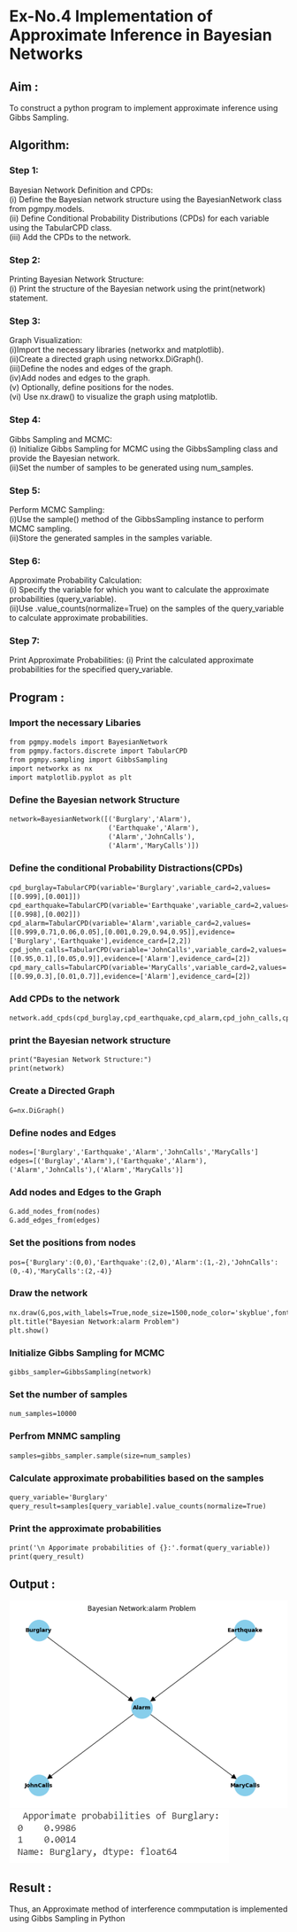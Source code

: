 # Ex-No.4 Implementation of Approximate Inference in Bayesian Networks
## Aim : 
   To construct a python program to implement approximate inference using Gibbs Sampling.

## Algorithm:

### Step 1: 
Bayesian Network Definition and CPDs:<br>
(i) Define the Bayesian network structure using the BayesianNetwork class from pgmpy.models.<br>
(ii) Define Conditional Probability Distributions (CPDs) for each variable using the TabularCPD class.<br>
(iii) Add the CPDs to the network.<br>
### Step 2: 
Printing Bayesian Network Structure:<br>
(i) Print the structure of the Bayesian network using the print(network) statement.
### Step 3: 
Graph Visualization:<br>
(i)Import the necessary libraries (networkx and matplotlib).<br>
(ii)Create a directed graph using networkx.DiGraph().<br>
(iii)Define the nodes and edges of the graph.<br>
(iv)Add nodes and edges to the graph.<br>
(v) Optionally, define positions for the nodes.<br>
(vi) Use nx.draw() to visualize the graph using matplotlib.<br>
### Step 4: 
Gibbs Sampling and MCMC:<br>
(i) Initialize Gibbs Sampling for MCMC using the GibbsSampling class and provide the Bayesian network.<br>
(ii)Set the number of samples to be generated using num_samples.<br>
### Step 5: 
Perform MCMC Sampling:<br>
(i)Use the sample() method of the GibbsSampling instance to perform MCMC sampling.<br>
(ii)Store the generated samples in the samples variable.<br>
### Step 6: 
Approximate Probability Calculation:<br>
(i) Specify the variable for which you want to calculate the approximate probabilities (query_variable).<br>
(ii)Use .value_counts(normalize=True) on the samples of the query_variable to calculate approximate probabilities.<br>
### Step 7:
Print Approximate Probabilities:
(i) Print the calculated approximate probabilities for the specified query_variable.<br>

## Program :
### Import the necessary Libaries
~~~
from pgmpy.models import BayesianNetwork
from pgmpy.factors.discrete import TabularCPD
from pgmpy.sampling import GibbsSampling
import networkx as nx
import matplotlib.pyplot as plt
~~~
### Define the Bayesian network Structure
~~~
network=BayesianNetwork([('Burglary','Alarm'),
                         ('Earthquake','Alarm'),
                         ('Alarm','JohnCalls'),
                         ('Alarm','MaryCalls')])
~~~
### Define the conditional Probability Distractions(CPDs)
~~~
cpd_burglay=TabularCPD(variable='Burglary',variable_card=2,values=[[0.999],[0.001]])
cpd_earthquake=TabularCPD(variable='Earthquake',variable_card=2,values=[[0.998],[0.002]])
cpd_alarm=TabularCPD(variable='Alarm',variable_card=2,values=[[0.999,0.71,0.06,0.05],[0.001,0.29,0.94,0.95]],evidence=['Burglary','Earthquake'],evidence_card=[2,2])
cpd_john_calls=TabularCPD(variable='JohnCalls',variable_card=2,values=[[0.95,0.1],[0.05,0.9]],evidence=['Alarm'],evidence_card=[2])
cpd_mary_calls=TabularCPD(variable='MaryCalls',variable_card=2,values=[[0.99,0.3],[0.01,0.7]],evidence=['Alarm'],evidence_card=[2])
~~~
### Add CPDs to the network
~~~
network.add_cpds(cpd_burglay,cpd_earthquake,cpd_alarm,cpd_john_calls,cpd_mary_calls)
~~~
### print the Bayesian network structure
~~~
print("Bayesian Network Structure:")
print(network)
~~~
### Create a Directed Graph
~~~
G=nx.DiGraph()
~~~
### Define nodes and Edges
~~~
nodes=['Burglary','Earthquake','Alarm','JohnCalls','MaryCalls']
edges=[('Burglay','Alarm'),('Earthquake','Alarm'),('Alarm','JohnCalls'),('Alarm','MaryCalls')]
~~~
### Add nodes and Edges to the Graph
~~~
G.add_nodes_from(nodes)
G.add_edges_from(edges)
~~~
### Set the positions from nodes
~~~
pos={'Burglary':(0,0),'Earthquake':(2,0),'Alarm':(1,-2),'JohnCalls':(0,-4),'MaryCalls':(2,-4)}
~~~
### Draw the network
~~~
nx.draw(G,pos,with_labels=True,node_size=1500,node_color='skyblue',font_size=10,font_weight='bold',arrowsize=20)
plt.title("Bayesian Network:alarm Problem")
plt.show()
~~~
### Initialize Gibbs Sampling for MCMC
~~~
gibbs_sampler=GibbsSampling(network)
~~~
### Set the number of samples
~~~
num_samples=10000
~~~
### Perfrom MNMC sampling
~~~
samples=gibbs_sampler.sample(size=num_samples)
~~~
### Calculate approximate probabilities based on the samples
~~~
query_variable='Burglary'
query_result=samples[query_variable].value_counts(normalize=True)
~~~
### Print the approximate probabilities
~~~
print('\n Apporimate probabilities of {}:'.format(query_variable))
print(query_result)
~~~

## Output :
![](https://github.com/RanjithD18/Ex-No.-4--Implementation-of-Approximate-Inference-in-Bayesian-Networks/blob/main/AAI_41.png)
![](https://github.com/RanjithD18/Ex-No.-4--Implementation-of-Approximate-Inference-in-Bayesian-Networks/blob/main/AAI_42.png)
## Result : 
Thus, an Approximate method of interference commputation is implemented using Gibbs Sampling in Python
